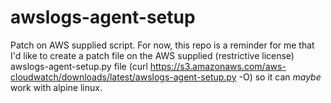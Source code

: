 # awslogs-agent-setup
Patch on AWS supplied script. For now, this repo is a reminder for me that I'd like to create a patch file on the AWS supplied (restrictive license) awslogs-agent-setup.py file (curl https://s3.amazonaws.com/aws-cloudwatch/downloads/latest/awslogs-agent-setup.py -O) so it can *maybe* work with alpine linux.
